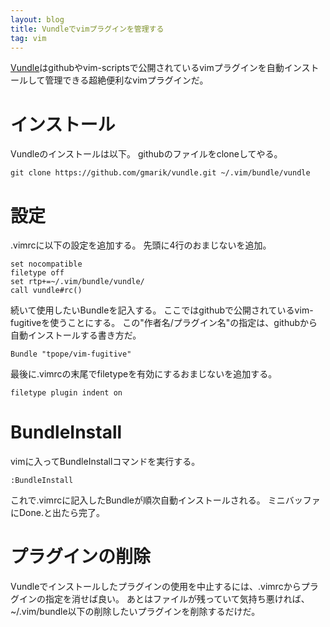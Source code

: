 ```yaml
---
layout: blog
title: Vundleでvimプラグインを管理する
tag: vim
---
```




[Vundle](https://github.com/gmarik/vundle)はgithubやvim-scriptsで公開されているvimプラグインを自動インストールして管理できる超絶便利なvimプラグインだ。

# インストール

Vundleのインストールは以下。
githubのファイルをcloneしてやる。

    git clone https://github.com/gmarik/vundle.git ~/.vim/bundle/vundle

# 設定

.vimrcに以下の設定を追加する。
先頭に4行のおまじないを追加。

    set nocompatible
    filetype off
    set rtp+=~/.vim/bundle/vundle/
    call vundle#rc()

続いて使用したいBundleを記入する。
ここではgithubで公開されているvim-fugitiveを使うことにする。
この"作者名/プラグイン名"の指定は、githubから自動インストールする書き方だ。

    Bundle "tpope/vim-fugitive"

最後に.vimrcの末尾でfiletypeを有効にするおまじないを追加する。

    filetype plugin indent on

# BundleInstall

vimに入ってBundleInstallコマンドを実行する。

    :BundleInstall

これで.vimrcに記入したBundleが順次自動インストールされる。
ミニバッファにDone.と出たら完了。

# プラグインの削除

Vundleでインストールしたプラグインの使用を中止するには、.vimrcからプラグインの指定を消せば良い。
あとはファイルが残っていて気持ち悪ければ、~/.vim/bundle以下の削除したいプラグインを削除するだけだ。
